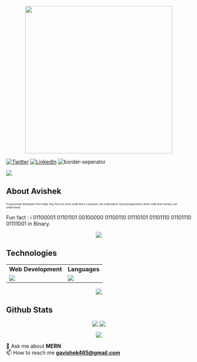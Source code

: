 
<div style="text-align: center;"> 
  <img width="400" src="https://readme-typing-svg.herokuapp.com?font=JetBrains+Mono&weight=600&size=30&duration=3000&color=2AF7B4&width=535&lines=Hi%2C+I'm+Avishek%F0%9F%91%8B;Let's+Connect!"/>
</div>

[![Twitter](https://skillicons.dev/icons?i=twitter)](https://twitter.com/Avishek_ghosh01)
[![LinkedIn](https://skillicons.dev/icons?i=linkedin)](https://www.linkedin.com/in/avishek-ghosh12345/)
![border-seperator](assets/borderseparator.gif) 

![](https://komarev.com/ghpvc/?username=avishekghosh2004)
## About Avishek 
<p style="font-size:7px;">
A passionate developer from India, Any fool can write code that a computer can understand. Good programmers write code that humans can understand.
</p>
<p>Fun fact : i 01100001 01101101 00100000 01100110 01110101 01101110 01101110 01111001  in Binary. </p>
<p align="center"><img src= 'https://capsule-render.vercel.app/api?type=rect&color=gradient&height=2.5'/></p>

## Technologies
 
<table>
<tr>
	<td><strong>Web Development</strong></td>
	<td><strong>Languages</strong></td>
</tr>
<tr>
		<td><img src = "https://skillicons.dev/icons?i=html,css,js,react,tailwind,nodejs,express,mongodb" ></td>
		<td><img src = "https://skillicons.dev/icons?i=java,c&theme=dark"></td>

</table>

<p align="center"><img src= 'https://capsule-render.vercel.app/api?type=rect&color=gradient&height=2.5'/></p>


## Github Stats
<p style="display:flex; align=center; justify-content:center; ">
<img src="https://github-readme-stats.vercel.app/api?username=avishekghosh2004&theme=midnight-purple" style="margin-right:4px;">
<img src="https://github-readme-streak-stats.herokuapp.com/?user=avishekghosh2004&theme=holi-theme">
</p>


<p align="center"><img src= 'https://capsule-render.vercel.app/api?type=rect&color=gradient&height=2.5'/></p
														 


 💬 Ask me about **MERN**<br>
 📫 How to reach me **gavishek465@gmail.com**





